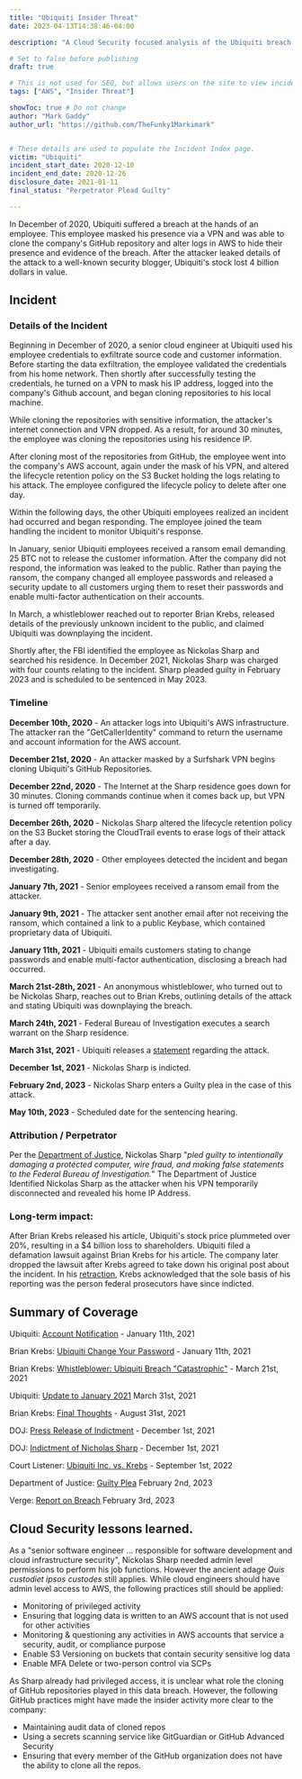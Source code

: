 ```yaml
---
title: "Ubiquiti Insider Threat"
date: 2023-04-13T14:38:46-04:00

description: "A Cloud Security focused analysis of the Ubiquiti breach in 2020"

# Set to false before publishing
draft: true

# This is not used for SEO, but allows users on the site to view incidents by keyword
tags: ["AWS", "Insider Threat"]

showToc: true # Do not change
author: "Mark Gaddy"
author_url: "https://github.com/TheFunky1Markimark"


# These details are used to populate the Incident Index page.
victim: "Ubiquiti"
incident_start_date: 2020-12-10
incident_end_date: 2020-12-26
disclosure_date: 2021-01-11
final_status: "Perpetrator Plead Guilty"

---
```


In December of 2020, Ubiquiti suffered a breach at the hands of an employee. This employee masked his presence via a VPN and was able to clone the company's GitHub repository and alter logs in AWS to hide their presence and evidence of the breach. After the attacker leaked details of the attack to a well-known security blogger, Ubiquiti's stock lost 4 billion dollars in value.

<!--more-->

## Incident

### Details of the Incident

Beginning in December of 2020, a senior cloud engineer at Ubiquiti used his employee credentials to exfiltrate source code and customer information. Before starting the data exfiltration, the employee validated the credentials from his home network. Then shortly after successfully testing the credentials, he turned on a VPN to mask his IP address, logged into the company's Github account, and began cloning repositories to his local machine.

While cloning the repositories with sensitive information, the attacker's internet connection and VPN dropped. As a result, for around 30 minutes, the employee was cloning the repositories using his residence IP.

After cloning most of the repositories from GitHub, the employee went into the company's AWS account, again under the mask of his VPN, and altered the lifecycle retention policy on the S3 Bucket holding the logs relating to his attack. The employee configured the lifecycle policy to delete after one day.

Within the following days, the other Ubiquiti employees realized an incident had occurred and began responding. The employee joined the team handling the incident to monitor Ubiquiti's response.

In January, senior Ubiquiti employees received a ransom email demanding 25 BTC not to release the customer information. After the company did not respond, the information was leaked to the public. Rather than paying the ransom, the company changed all employee passwords and released a security update to all customers urging them to reset their passwords and enable multi-factor authentication on their accounts.

In March, a whistleblower reached out to reporter Brian Krebs, released details of the previously unknown incident to the public, and claimed Ubiquiti was downplaying the incident.

Shortly after, the FBI identified the employee as Nickolas Sharp and searched his residence. In December 2021, Nickolas Sharp was charged with four counts relating to the incident. Sharp pleaded guilty in February 2023 and is scheduled to be sentenced in May 2023.

### Timeline

**December 10th, 2020** - An attacker logs into Ubiquiti's AWS infrastructure. The attacker ran the "GetCallerIdentity" command to return the username and account information for the AWS account.

**December 21st, 2020** - An attacker masked by a Surfshark VPN begins cloning Ubiquiti's GitHub Repositories.

**December 22nd, 2020** - The Internet at the Sharp residence goes down for 30 minutes. Cloning commands continue when it comes back up, but VPN is turned off temporarily.

**December 26th, 2020** - Nickolas Sharp altered the lifecycle retention policy on the S3 Bucket storing the CloudTrail events to erase logs of their attack after a day.

**December 28th, 2020** - Other employees detected the incident and began investigating.

**January 7th, 2021** - Senior employees received a ransom email from the attacker.

**January 9th, 2021** - The attacker sent another email after not receiving the ransom, which contained a link to a public Keybase, which contained proprietary data of Ubiquiti.

**January 11th, 2021** - Ubiquiti emails customers stating to change passwords and enable multi-factor authentication, disclosing a breach had occurred.

**March 21st-28th, 2021** - An anonymous whistleblower, who turned out to be Nickolas Sharp, reaches out to Brian Krebs, outlining details of the attack and stating Ubiquiti was downplaying the breach.

**March 24th, 2021** - Federal Bureau of Investigation executes a search warrant on the Sharp residence.

**March 31st, 2021** - Ubiquiti releases a [statement](https://www.justice.gov/usao-sdny/press-release/file/1452706/download) regarding the attack.

**December 1st, 2021** - Nickolas Sharp is indicted.

**February 2nd, 2023** - Nickolas Sharp enters a Guilty plea in the case of this attack.

**May 10th, 2023** - Scheduled date for the sentencing hearing.

### Attribution / Perpetrator

Per the [Department of Justice](https://www.justice.gov/usao-sdny/pr/former-employee-technology-company-pleads-guilty-stealing-confidential-data-and), Nickolas Sharp "_pled guilty to intentionally damaging a protected computer, wire fraud, and making false statements to the Federal Bureau of Investigation._" The Department of Justice Identified Nickolas Sharp as the attacker when his VPN temporarily disconnected and revealed his home IP Address.

### Long-term impact:

After Brian Krebs released his article, Ubiquiti's stock price plummeted over 20%, resulting in a $4 billion loss to shareholders. Ubiquiti filed a defamation lawsuit against Brian Krebs for his article. The company later dropped the lawsuit after Krebs agreed to take down his original post about the incident. In his [retraction](https://krebsonsecurity.com/2022/08/final-thoughts-on-ubiquiti/), Krebs acknowledged that the sole basis of his reporting was the person federal prosecutors have since indicted.

## Summary of Coverage

Ubiquiti: [Account Notification](https://community.ui.com/questions/Account-Notification/96467115-49b5-4dd6-9517-f8cdbf6906f3) - January 11th, 2021

Brian Krebs: [Ubiquiti Change Your Password](https://krebsonsecurity.com/2021/01/ubiquiti-change-your-password-enable-2fa/) - January 11th, 2021

Brian Krebs: [Whistleblower: Ubiquiti Breach "Catastrophic"](https://web.archive.org/web/20210331165953/https://krebsonsecurity.com/2021/03/whistleblower-ubiquiti-breach-catastrophic/#more-55007) - March 21st, 2021

Ubiquiti: [Update to January 2021](https://community.ui.com/questions/Update-to-January-2021-Account-Notification/3813e6f4-b023-4d62-9e10-1035dc51ad2e) March 31st, 2021

Brian Krebs: [Final Thoughts](https://krebsonsecurity.com/2022/08/final-thoughts-on-ubiquiti/) - August 31st, 2021

DOJ: [Press Release of Indictment](https://www.justice.gov/usao-sdny/pr/former-employee-technology-company-charged-stealing-confidential-data-and-extorting) - December 1st, 2021

DOJ: [Indictment of Nicholas Sharp](https://www.justice.gov/usao-sdny/press-release/file/1452706/download) - December 1st, 2021

Court Listener: [Ubiquiti Inc. vs. Krebs](https://www.courtlistener.com/docket/63197557/ubiquiti-inc-v-krebs/) - September 1st, 2022

Department of Justice: [Guilty Plea](https://www.justice.gov/usao-sdny/pr/former-employee-technology-company-pleads-guilty-stealing-confidential-data-and) February 2nd, 2023

Verge: [Report on Breach](https://www.theverge.com/2023/2/3/23584414/ubiquiti-developer-guilty-extortion-hack-security-breach-bitcoin-ransom) February 3rd, 2023

## Cloud Security lessons learned.

As a "senior software engineer … responsible for software development and cloud infrastructure security", Nickolas Sharp needed admin level permissions to perform his job functions. However the ancient adage _Quis custodiet ipsos custodes_ still applies. While cloud engineers should have admin level access to AWS, the following practices still should be applied:

- Monitoring of privileged activity
- Ensuring that logging data is written to an AWS account that is not used for other activities
- Monitoring & questioning any activities in AWS accounts that service a security, audit, or compliance purpose
- Enable S3 Versioning on buckets that contain security sensitive log data
- Enable MFA Delete or two-person control via SCPs

As Sharp already had privileged access, it is unclear what role the cloning of GitHub repositories played in this data breach. However, the following GitHub practices might have made the insider activity more clear to the company:

- Maintaining audit data of cloned repos
- Using a secrets scanning service like GitGuardian or GitHub Advanced Security
- Ensuring that every member of the GitHub organization does not have the ability to clone all the repos.
